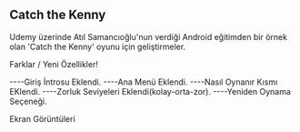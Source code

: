 Catch the Kenny
--------------------
Udemy üzerinde Atıl Samancıoğlu'nun verdiği Android eğitimden bir örnek olan 'Catch the Kenny' oyunu için  geliştirmeler.

Farklar / Yeni Özellikler!

----Giriş İntrosu Eklendi.
----Ana Menü Eklendi.
----Nasıl Oynanır Kısmı EKlendi.
----Zorluk Seviyeleri Eklendi(kolay-orta-zor).
----Yeniden Oynama Seçeneği.

Ekran Görüntüleri
